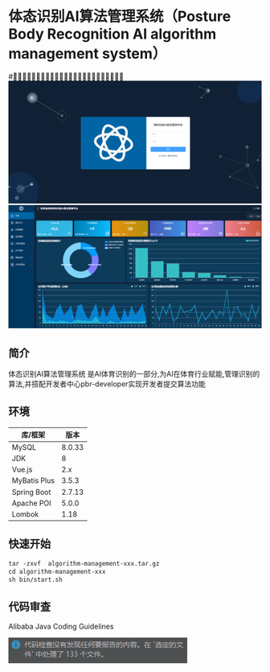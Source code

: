 # 体态识别AI算法管理系统（Posture Body Recognition AI algorithm management system）

#⛹🏻‍♀️🤸🏻‍♂️🏋🏻‍♂️🏊🏻‍♀️🚴🏻‍♂️💪🏻🦵🏻🤾🏻‍♀️🏇🏻
![image](images/登录.png)
![image](images/首页.png)

## 简介

体态识别AI算法管理系统 是AI体育识别的一部分,为AI在体育行业赋能,管理识别的算法,并搭配开发者中心pbr-developer实现开发者提交算法功能

## 环境

| 库/框架         | 版本     |
|--------------|--------|
| MySQL        | 8.0.33 |
| JDK          | 8      |
| Vue.js       | 2.x    |
| MyBatis Plus | 3.5.3  |
| Spring Boot  | 2.7.13 |
| Apache POI   | 5.0.0  |
| Lombok       | 1.18   |

## 快速开始

```shell 
tar -zxvf  algorithm-management-xxx.tar.gz
cd algorithm-management-xxx
sh bin/start.sh
```

## 代码审查

Alibaba Java Coding Guidelines

![image](images/代码审查.png)





